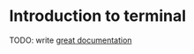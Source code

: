 # Introduction to terminal

TODO: write [great documentation](http://jacobian.org/writing/what-to-write/)
